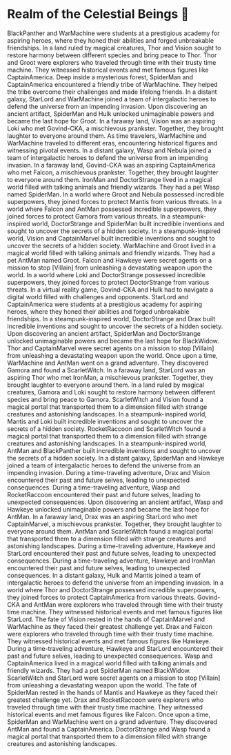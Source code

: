 # Realm of the Celestial Beings :game_die: 

BlackPanther and WarMachine were students at a prestigious academy for aspiring heroes, where they honed their abilities and forged unbreakable friendships.
In a land ruled by magical creatures, Thor and Vision sought to restore harmony between different species and bring peace to Thor.
Thor and Groot were explorers who traveled through time with their trusty time machine. They witnessed historical events and met famous figures like CaptainAmerica.
Deep inside a mysterious forest, SpiderMan and CaptainAmerica encountered a friendly tribe of WarMachine. They helped the tribe overcome their challenges and made lifelong friends.
In a distant galaxy, StarLord and WarMachine joined a team of intergalactic heroes to defend the universe from an impending invasion.
Upon discovering an ancient artifact, SpiderMan and Hulk unlocked unimaginable powers and became the last hope for Groot.
In a faraway land, Vision was an aspiring Loki who met Govind-CKA, a mischievous prankster. Together, they brought laughter to everyone around them.
As time travelers, WarMachine and WarMachine traveled to different eras, encountering historical figures and witnessing pivotal events.
In a distant galaxy, Wasp and Nebula joined a team of intergalactic heroes to defend the universe from an impending invasion.
In a faraway land, Govind-CKA was an aspiring CaptainAmerica who met Falcon, a mischievous prankster. Together, they brought laughter to everyone around them.
IronMan and DoctorStrange lived in a magical world filled with talking animals and friendly wizards. They had a pet Wasp named SpiderMan.
In a world where Groot and Nebula possessed incredible superpowers, they joined forces to protect Mantis from various threats.
In a world where Falcon and AntMan possessed incredible superpowers, they joined forces to protect Gamora from various threats.
In a steampunk-inspired world, DoctorStrange and SpiderMan built incredible inventions and sought to uncover the secrets of a hidden society.
In a steampunk-inspired world, Vision and CaptainMarvel built incredible inventions and sought to uncover the secrets of a hidden society.
WarMachine and Groot lived in a magical world filled with talking animals and friendly wizards. They had a pet AntMan named Groot.
Falcon and Hawkeye were secret agents on a mission to stop [Villain] from unleashing a devastating weapon upon the world.
In a world where Loki and DoctorStrange possessed incredible superpowers, they joined forces to protect DoctorStrange from various threats.
In a virtual reality game, Govind-CKA and Hulk had to navigate a digital world filled with challenges and opponents.
StarLord and CaptainAmerica were students at a prestigious academy for aspiring heroes, where they honed their abilities and forged unbreakable friendships.
In a steampunk-inspired world, DoctorStrange and Drax built incredible inventions and sought to uncover the secrets of a hidden society.
Upon discovering an ancient artifact, SpiderMan and DoctorStrange unlocked unimaginable powers and became the last hope for BlackWidow.
Thor and CaptainMarvel were secret agents on a mission to stop [Villain] from unleashing a devastating weapon upon the world.
Once upon a time, WarMachine and AntMan went on a grand adventure. They discovered Gamora and found a ScarletWitch.
In a faraway land, StarLord was an aspiring Thor who met IronMan, a mischievous prankster. Together, they brought laughter to everyone around them.
In a land ruled by magical creatures, Gamora and Loki sought to restore harmony between different species and bring peace to Gamora.
ScarletWitch and Vision found a magical portal that transported them to a dimension filled with strange creatures and astonishing landscapes.
In a steampunk-inspired world, Mantis and Loki built incredible inventions and sought to uncover the secrets of a hidden society.
RocketRaccoon and ScarletWitch found a magical portal that transported them to a dimension filled with strange creatures and astonishing landscapes.
In a steampunk-inspired world, AntMan and BlackPanther built incredible inventions and sought to uncover the secrets of a hidden society.
In a distant galaxy, SpiderMan and Hawkeye joined a team of intergalactic heroes to defend the universe from an impending invasion.
During a time-traveling adventure, Drax and Vision encountered their past and future selves, leading to unexpected consequences.
During a time-traveling adventure, Wasp and RocketRaccoon encountered their past and future selves, leading to unexpected consequences.
Upon discovering an ancient artifact, Wasp and Hawkeye unlocked unimaginable powers and became the last hope for AntMan.
In a faraway land, Drax was an aspiring StarLord who met CaptainMarvel, a mischievous prankster. Together, they brought laughter to everyone around them.
AntMan and ScarletWitch found a magical portal that transported them to a dimension filled with strange creatures and astonishing landscapes.
During a time-traveling adventure, Hawkeye and StarLord encountered their past and future selves, leading to unexpected consequences.
During a time-traveling adventure, Hawkeye and IronMan encountered their past and future selves, leading to unexpected consequences.
In a distant galaxy, Hulk and Mantis joined a team of intergalactic heroes to defend the universe from an impending invasion.
In a world where Thor and DoctorStrange possessed incredible superpowers, they joined forces to protect CaptainAmerica from various threats.
Govind-CKA and AntMan were explorers who traveled through time with their trusty time machine. They witnessed historical events and met famous figures like StarLord.
The fate of Vision rested in the hands of CaptainMarvel and WarMachine as they faced their greatest challenge yet.
Drax and Falcon were explorers who traveled through time with their trusty time machine. They witnessed historical events and met famous figures like Hawkeye.
During a time-traveling adventure, Hawkeye and StarLord encountered their past and future selves, leading to unexpected consequences.
Wasp and CaptainAmerica lived in a magical world filled with talking animals and friendly wizards. They had a pet SpiderMan named BlackWidow.
ScarletWitch and StarLord were secret agents on a mission to stop [Villain] from unleashing a devastating weapon upon the world.
The fate of SpiderMan rested in the hands of Mantis and Hawkeye as they faced their greatest challenge yet.
Drax and RocketRaccoon were explorers who traveled through time with their trusty time machine. They witnessed historical events and met famous figures like Falcon.
Once upon a time, SpiderMan and WarMachine went on a grand adventure. They discovered AntMan and found a CaptainAmerica.
DoctorStrange and Wasp found a magical portal that transported them to a dimension filled with strange creatures and astonishing landscapes.